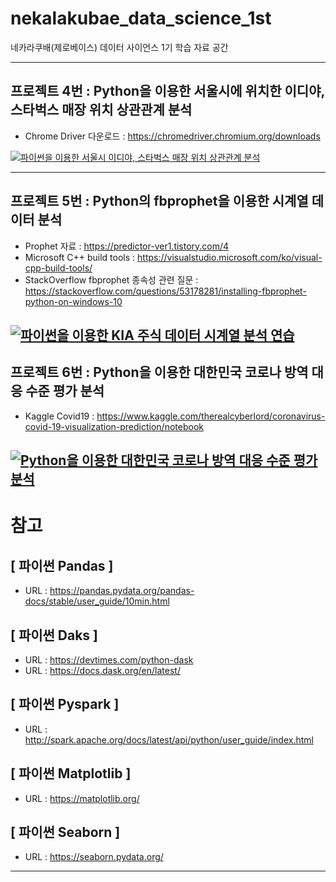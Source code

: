 # nekalakubae_data_science_1st
네카라쿠배(제로베이스) 데이터 사이언스 1기 학습 자료 공간

---
## 프로젝트 4번 : Python을 이용한 서울시에 위치한 이디야, 스타벅스 매장 위치 상관관계 분석
- Chrome Driver 다운로드 : https://chromedriver.chromium.org/downloads


[![파이썬을 이용한 서울시 이디야, 스타벅스 매장 위치 상관관계 분석](https://img.youtube.com/vi/qobe7k1CmGc/0.jpg)](https://youtu.be/qobe7k1CmGc)

---
## 프로젝트 5번 : Python의 fbprophet을 이용한 시계열 데이터 분석
- Prophet 자료 : https://predictor-ver1.tistory.com/4
- Microsoft C++ build tools : https://visualstudio.microsoft.com/ko/visual-cpp-build-tools/
- StackOverflow fbprophet 종속성 관련 질문 : https://stackoverflow.com/questions/53178281/installing-fbprophet-python-on-windows-10

[![파이썬을 이용한 KIA 주식 데이터 시계열 분석 연습](https://img.youtube.com/vi/RsC5NnqDFxg/0.jpg)](https://youtu.be/RsC5NnqDFxg)
---
## 프로젝트 6번 : Python을 이용한 대한민국 코로나 방역 대응 수준 평가 분석
- Kaggle Covid19 :   https://www.kaggle.com/therealcyberlord/coronavirus-covid-19-visualization-prediction/notebook

[![Python을 이용한 대한민국 코로나 방역 대응 수준 평가 분석](https://img.youtube.com/vi/objsuVB8wzs/0.jpg)](https://youtu.be/objsuVB8wzs)
---
# 참고 
## [ 파이썬 Pandas ]
- URL : https://pandas.pydata.org/pandas-docs/stable/user_guide/10min.html

## [ 파이썬 Daks ]
- URL : https://devtimes.com/python-dask
- URL : https://docs.dask.org/en/latest/

## [ 파이썬 Pyspark ]
- URL : http://spark.apache.org/docs/latest/api/python/user_guide/index.html

## [ 파이썬 Matplotlib ]
- URL : https://matplotlib.org/

## [ 파이썬 Seaborn ]
- URL : https://seaborn.pydata.org/


---

